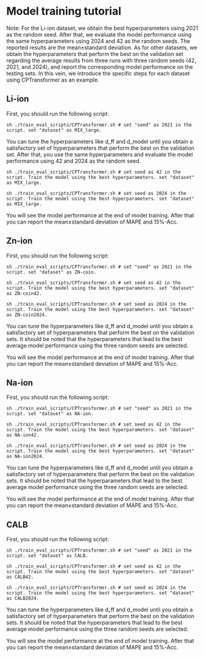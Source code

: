 # Model training tutorial

Note: For the Li-ion dataset, we obtain the best hyperparameters using 2021 as the random seed. After that, we evaluate the model performance using the same hyperparameters using 2024 and 42 as the random seeds. The reported results are the mean$\pm$standard deviation. As for other datasets, we obtain the hyperparameters that perform the best on the validation set regarding the average results from three runs with three random seeds (42, 2021, and 2024), and report the corresponding model performance on the testing sets. In this vein, we introduce the specific steps for each dataset using CPTransformer as an example.



## Li-ion

First, you should run the following script:

```shell
sh ./train_eval_scripts/CPTransformer.sh # set "seed" as 2021 in the script. set "dataset" as MIX_large.
```

You can tune the hyperparameters like d_ff and d_model until you obtain a satisfactory set of hyperparameters that perform the best on the validation set. After that, you use the same hyperparameters and evaluate the model performance using 42 and 2024 as the random seed.

```shell
sh ./train_eval_scripts/CPTransformer.sh # set seed as 42 in the script. Train the model using the best hyperparameters. set "dataset" as MIX_large.
```

```shell
sh ./train_eval_scripts/CPTransformer.sh # set seed as 2024 in the script. Train the model using the best hyperparameters. set "dataset" as MIX_large.
```

You will see the model performance at the end of model training. After that you can report the mean$\pm$standard deviation of MAPE and 15%-Acc.



## Zn-ion

First, you should run the following script:

```shell
sh ./train_eval_scripts/CPTransformer.sh # set "seed" as 2021 in the script. set "dataset" as ZN-coin.
```

```shell
sh ./train_eval_scripts/CPTransformer.sh # set seed as 42 in the script. Train the model using the best hyperparameters. set "dataset" as ZN-coin42.
```

```shell
sh ./train_eval_scripts/CPTransformer.sh # set seed as 2024 in the script. Train the model using the best hyperparameters. set "dataset" as ZN-coin2024.
```

You can tune the hyperparameters like d_ff and d_model until you obtain a satisfactory set of hyperparameters that perform the best on the validation sets. It should be noted that the hyperparameters that lead to the best average model performance using the three random seeds are selected.

You will see the model performance at the end of model training. After that you can report the mean$\pm$standard deviation of MAPE and 15%-Acc.



## Na-ion

First, you should run the following script:

```shell
sh ./train_eval_scripts/CPTransformer.sh # set "seed" as 2021 in the script. set "dataset" as NA-ion.
```

```shell
sh ./train_eval_scripts/CPTransformer.sh # set seed as 42 in the script. Train the model using the best hyperparameters. set "dataset" as NA-ion42.
```

```shell
sh ./train_eval_scripts/CPTransformer.sh # set seed as 2024 in the script. Train the model using the best hyperparameters. set "dataset" as NA-ion2024.
```

You can tune the hyperparameters like d_ff and d_model until you obtain a satisfactory set of hyperparameters that perform the best on the validation sets. It should be noted that the hyperparameters that lead to the best average model performance using the three random seeds are selected.

You will see the model performance at the end of model training. After that you can report the mean$\pm$standard deviation of MAPE and 15%-Acc.



## CALB

First, you should run the following script:

```shell
sh ./train_eval_scripts/CPTransformer.sh # set "seed" as 2021 in the script. set "dataset" as CALB.
```

```shell
sh ./train_eval_scripts/CPTransformer.sh # set seed as 42 in the script. Train the model using the best hyperparameters. set "dataset" as CALB42.
```

```shell
sh ./train_eval_scripts/CPTransformer.sh # set seed as 2024 in the script. Train the model using the best hyperparameters. set "dataset" as CALB2024.
```

You can tune the hyperparameters like d_ff and d_model until you obtain a satisfactory set of hyperparameters that perform the best on the validation sets. It should be noted that the hyperparameters that lead to the best average model performance using the three random seeds are selected.

You will see the model performance at the end of model training. After that you can report the mean$\pm$standard deviation of MAPE and 15%-Acc.
